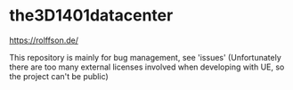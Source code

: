 # the3D1401datacenter
https://rolffson.de/

This repository is mainly for bug management, see 'issues'
(Unfortunately there are too many external licenses involved when developing with UE, so the project can't be public)
